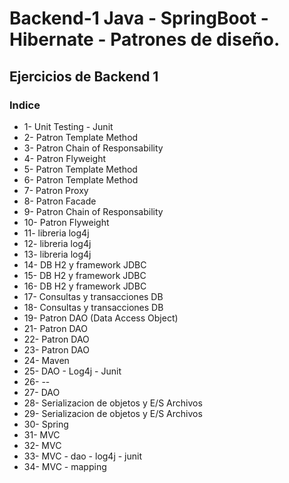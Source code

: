 # Backend-1 Java - SpringBoot - Hibernate - Patrones de diseño.
## Ejercicios de Backend 1

### Indice
- 1- Unit Testing - Junit
- 2- Patron Template Method
- 3- Patron Chain of Responsability
- 4- Patron Flyweight
- 5- Patron Template Method
- 6- Patron Template Method
- 7- Patron Proxy
- 8- Patron Facade
- 9- Patron Chain of Responsability
- 10- Patron Flyweight
- 11- libreria log4j
- 12- libreria log4j
- 13- libreria log4j
- 14- DB H2 y framework JDBC
- 15- DB H2 y framework JDBC
- 16- DB H2 y framework JDBC
- 17- Consultas y transacciones DB
- 18- Consultas y transacciones DB
- 19- Patron DAO (Data Access Object)
- 21- Patron DAO
- 22- Patron DAO
- 23- Patron DAO
- 24- Maven
- 25- DAO - Log4j - Junit
- 26- --
- 27- DAO
- 28- Serializacion de objetos y E/S Archivos
- 29- Serializacion de objetos y E/S Archivos
- 30- Spring
- 31- MVC
- 32- MVC
- 33- MVC - dao - log4j - junit
- 34- MVC - mapping 
